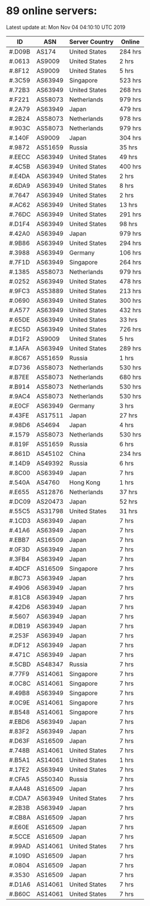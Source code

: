 # 89 online servers:

Latest update at: Mon Nov 04 04:10:10 UTC 2019

| ID | ASN | Server Country | Online |
| -- | --- | -------------- | ------ |
| #.D09B | AS174 | United States | 284 hrs |
| #.0613 | AS9009 | United States | 2 hrs |
| #.8F12 | AS9009 | United States | 5 hrs |
| #.3C59 | AS63949 | Singapore | 523 hrs |
| #.72B3 | AS63949 | United States | 268 hrs |
| #.F221 | AS58073 | Netherlands | 979 hrs |
| #.2A79 | AS63949 | Japan | 479 hrs |
| #.2B24 | AS58073 | Netherlands | 978 hrs |
| #.903C | AS58073 | Netherlands | 979 hrs |
| #.140F | AS9009 | Japan | 304 hrs |
| #.9872 | AS51659 | Russia | 35 hrs |
| #.EECC | AS63949 | United States | 49 hrs |
| #.4C5B | AS63949 | United States | 400 hrs |
| #.E4DA | AS63949 | United States | 2 hrs |
| #.6DA9 | AS63949 | United States | 8 hrs |
| #.7647 | AS63949 | United States | 2 hrs |
| #.AC62 | AS63949 | United States | 13 hrs |
| #.76DC | AS63949 | United States | 291 hrs |
| #.D1F4 | AS63949 | United States | 98 hrs |
| #.42A0 | AS63949 | Japan | 979 hrs |
| #.9B86 | AS63949 | United States | 294 hrs |
| #.3988 | AS63949 | Germany | 106 hrs |
| #.7F1D | AS63949 | Singapore | 264 hrs |
| #.1385 | AS58073 | Netherlands | 979 hrs |
| #.0252 | AS63949 | United States | 478 hrs |
| #.9FC3 | AS53889 | United States | 213 hrs |
| #.0690 | AS63949 | United States | 300 hrs |
| #.A577 | AS63949 | United States | 432 hrs |
| #.65DE | AS63949 | United States | 33 hrs |
| #.EC5D | AS63949 | United States | 726 hrs |
| #.D1F2 | AS9009 | United States | 5 hrs |
| #.1AFA | AS63949 | United States | 289 hrs |
| #.8C67 | AS51659 | Russia | 1 hrs |
| #.D736 | AS58073 | Netherlands | 530 hrs |
| #.B7EE | AS58073 | Netherlands | 680 hrs |
| #.B914 | AS58073 | Netherlands | 530 hrs |
| #.9AC4 | AS58073 | Netherlands | 530 hrs |
| #.E0CF | AS63949 | Germany | 3 hrs |
| #.43FE | AS17511 | Japan | 27 hrs |
| #.98D6 | AS4694 | Japan | 4 hrs |
| #.1579 | AS58073 | Netherlands | 530 hrs |
| #.819F | AS51659 | Russia | 6 hrs |
| #.861D | AS45102 | China | 234 hrs |
| #.14D9 | AS49392 | Russia | 6 hrs |
| #.8C00 | AS63949 | Japan | 7 hrs |
| #.540A | AS4760 | Hong Kong | 1 hrs |
| #.E655 | AS12876 | Netherlands | 37 hrs |
| #.DC09 | AS20473 | Japan | 52 hrs |
| #.55C5 | AS31798 | United States | 31 hrs |
| #.1CD3 | AS63949 | Japan | 7 hrs |
| #.41A6 | AS63949 | Japan | 7 hrs |
| #.EBB7 | AS16509 | Japan | 7 hrs |
| #.0F3D | AS63949 | Japan | 7 hrs |
| #.3FB4 | AS63949 | Japan | 7 hrs |
| #.4DCF | AS16509 | Singapore | 7 hrs |
| #.BC73 | AS63949 | Japan | 7 hrs |
| #.4906 | AS63949 | Japan | 7 hrs |
| #.81C8 | AS63949 | Japan | 7 hrs |
| #.42D6 | AS63949 | Japan | 7 hrs |
| #.5607 | AS63949 | Japan | 7 hrs |
| #.DB19 | AS63949 | Japan | 7 hrs |
| #.253F | AS63949 | Japan | 7 hrs |
| #.DF12 | AS63949 | Japan | 7 hrs |
| #.471C | AS63949 | Japan | 7 hrs |
| #.5CBD | AS48347 | Russia | 7 hrs |
| #.77F9 | AS14061 | Singapore | 7 hrs |
| #.0C8C | AS14061 | Singapore | 7 hrs |
| #.49B8 | AS63949 | Singapore | 7 hrs |
| #.0C9E | AS14061 | Singapore | 7 hrs |
| #.B548 | AS14061 | Singapore | 7 hrs |
| #.EBD6 | AS63949 | Japan | 7 hrs |
| #.83F2 | AS63949 | Japan | 7 hrs |
| #.D63F | AS16509 | Japan | 7 hrs |
| #.748B | AS14061 | United States | 7 hrs |
| #.B5A1 | AS14061 | United States | 1 hrs |
| #.17E2 | AS63949 | United States | 7 hrs |
| #.CFA5 | AS50340 | Russia | 7 hrs |
| #.AA48 | AS16509 | Japan | 7 hrs |
| #.CDA7 | AS63949 | United States | 7 hrs |
| #.2B3B | AS63949 | Japan | 7 hrs |
| #.CB8A | AS16509 | Japan | 7 hrs |
| #.E60E | AS16509 | Japan | 7 hrs |
| #.5CCE | AS16509 | Japan | 7 hrs |
| #.99AD | AS14061 | United States | 7 hrs |
| #.109D | AS16509 | Japan | 7 hrs |
| #.0804 | AS16509 | Japan | 7 hrs |
| #.3530 | AS16509 | Japan | 7 hrs |
| #.D1A6 | AS14061 | United States | 7 hrs |
| #.B60C | AS14061 | United States | 7 hrs |

